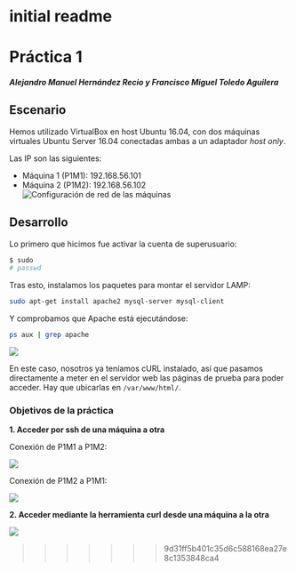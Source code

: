 initial readme
=======
# Práctica 1
##### Alejandro Manuel Hernández Recio y Francisco Miguel Toledo Aguilera

## Escenario
Hemos utilizado VirtualBox en host Ubuntu 16.04, con dos máquinas virtuales Ubuntu Server 16.04 conectadas ambas a un adaptador *host only*.

Las IP son las siguientes:
 - Máquina 1 (P1M1): 192.168.56.101
 - Máquina 2 (P1M2): 192.168.56.102
![Configuración de red de las máquinas](https://i.imgur.com/1hrKknz.png)

## Desarrollo
Lo primero que hicimos fue activar la cuenta de superusuario:
```sh
$ sudo
# passwd
```
Tras esto, instalamos los paquetes para montar el servidor LAMP:
```sh
sudo apt-get install apache2 mysql-server mysql-client
```
Y comprobamos que Apache está ejecutándose:
```sh
ps aux | grep apache
```
![](https://imgur.com/udts8x4.jpg)

En este caso, nosotros ya teníamos cURL instalado, así que pasamos directamente a meter en el servidor web las páginas de prueba para poder acceder. Hay que ubicarlas en ``/var/www/html/``.

### Objetivos de la práctica

**1. Acceder por ssh de una máquina a otra**

Conexión de P1M1 a P1M2:

![](https://imgur.com/yLIBVxV.jpg)


Conexión de P1M2 a P1M1:

![](https://imgur.com/BbdEVU5.jpg)

**2. Acceder mediante la herramienta curl desde una máquina a la otra**

![](https://imgur.com/VM0WmDv.jpg)
>>>>>>> 9d31ff5b401c35d6c588168ea27e8c1353848ca4
